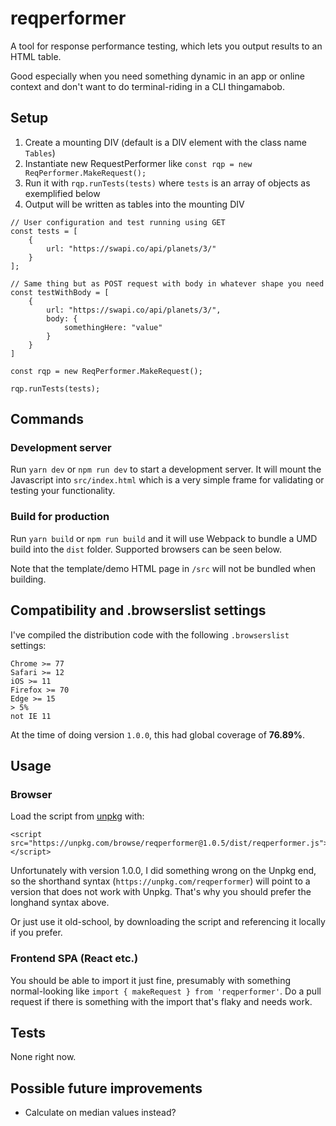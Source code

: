 # reqperformer

A tool for response performance testing, which lets you output results to an HTML table.

Good especially when you need something dynamic in an app or online context and don't want to do terminal-riding in a CLI thingamabob.

## Setup

1. Create a mounting DIV (default is a DIV element with the class name `Tables`)
2. Instantiate new RequestPerformer like `const rqp = new ReqPerformer.MakeRequest();`
3. Run it with `rqp.runTests(tests)` where `tests` is an array of objects as exemplified below
4. Output will be written as tables into the mounting DIV

```
// User configuration and test running using GET
const tests = [
	{
		url: "https://swapi.co/api/planets/3/"
	}
];

// Same thing but as POST request with body in whatever shape you need
const testWithBody = [
	{
		url: "https://swapi.co/api/planets/3/",
		body: {
			somethingHere: "value"
		}
	}
]

const rqp = new ReqPerformer.MakeRequest();

rqp.runTests(tests);
```

## Commands

### Development server

Run `yarn dev` or `npm run dev` to start a development server. It will mount the Javascript into `src/index.html` which is a very simple frame for validating or testing your functionality.

### Build for production

Run `yarn build` or `npm run build` and it will use Webpack to bundle a UMD build into the `dist` folder. Supported browsers can be seen below.

Note that the template/demo HTML page in `/src` will not be bundled when building.

## Compatibility and .browserslist settings

I've compiled the distribution code with the following `.browserslist` settings:

```
Chrome >= 77
Safari >= 12
iOS >= 11
Firefox >= 70
Edge >= 15
> 5%
not IE 11
```

At the time of doing version `1.0.0`, this had global coverage of **76.89%**.

## Usage

### Browser

Load the script from [unpkg](https://unpkg.com) with:

```
<script src="https://unpkg.com/browse/reqperformer@1.0.5/dist/reqperformer.js"></script>
```

Unfortunately with version 1.0.0, I did something wrong on the Unpkg end, so the shorthand syntax (`https://unpkg.com/reqperformer`) will point to a version that does not work with Unpkg. That's why you should prefer the longhand syntax above.

Or just use it old-school, by downloading the script and referencing it locally if you prefer.

### Frontend SPA (React etc.)

You should be able to import it just fine, presumably with something normal-looking like `import { makeRequest } from 'reqperformer'`. Do a pull request if there is something with the import that's flaky and needs work.

## Tests

None right now.

## Possible future improvements

- Calculate on median values instead?
